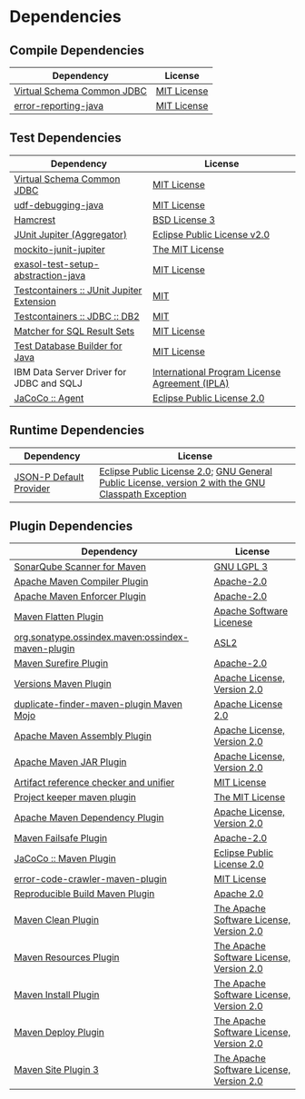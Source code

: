 <!-- @formatter:off -->
# Dependencies

## Compile Dependencies

| Dependency                      | License          |
| ------------------------------- | ---------------- |
| [Virtual Schema Common JDBC][0] | [MIT License][1] |
| [error-reporting-java][2]       | [MIT License][3] |

## Test Dependencies

| Dependency                                      | License                                              |
| ----------------------------------------------- | ---------------------------------------------------- |
| [Virtual Schema Common JDBC][0]                 | [MIT License][1]                                     |
| [udf-debugging-java][4]                         | [MIT License][5]                                     |
| [Hamcrest][6]                                   | [BSD License 3][7]                                   |
| [JUnit Jupiter (Aggregator)][8]                 | [Eclipse Public License v2.0][9]                     |
| [mockito-junit-jupiter][10]                     | [The MIT License][11]                                |
| [exasol-test-setup-abstraction-java][12]        | [MIT License][13]                                    |
| [Testcontainers :: JUnit Jupiter Extension][14] | [MIT][15]                                            |
| [Testcontainers :: JDBC :: DB2][14]             | [MIT][15]                                            |
| [Matcher for SQL Result Sets][16]               | [MIT License][17]                                    |
| [Test Database Builder for Java][18]            | [MIT License][19]                                    |
| IBM Data Server Driver for JDBC and SQLJ        | [International Program License Agreement (IPLA)][20] |
| [JaCoCo :: Agent][21]                           | [Eclipse Public License 2.0][22]                     |

## Runtime Dependencies

| Dependency                    | License                                                                                                        |
| ----------------------------- | -------------------------------------------------------------------------------------------------------------- |
| [JSON-P Default Provider][23] | [Eclipse Public License 2.0][24]; [GNU General Public License, version 2 with the GNU Classpath Exception][25] |

## Plugin Dependencies

| Dependency                                              | License                                        |
| ------------------------------------------------------- | ---------------------------------------------- |
| [SonarQube Scanner for Maven][26]                       | [GNU LGPL 3][27]                               |
| [Apache Maven Compiler Plugin][28]                      | [Apache-2.0][29]                               |
| [Apache Maven Enforcer Plugin][30]                      | [Apache-2.0][29]                               |
| [Maven Flatten Plugin][31]                              | [Apache Software Licenese][29]                 |
| [org.sonatype.ossindex.maven:ossindex-maven-plugin][32] | [ASL2][33]                                     |
| [Maven Surefire Plugin][34]                             | [Apache-2.0][29]                               |
| [Versions Maven Plugin][35]                             | [Apache License, Version 2.0][29]              |
| [duplicate-finder-maven-plugin Maven Mojo][36]          | [Apache License 2.0][37]                       |
| [Apache Maven Assembly Plugin][38]                      | [Apache License, Version 2.0][29]              |
| [Apache Maven JAR Plugin][39]                           | [Apache License, Version 2.0][29]              |
| [Artifact reference checker and unifier][40]            | [MIT License][41]                              |
| [Project keeper maven plugin][42]                       | [The MIT License][43]                          |
| [Apache Maven Dependency Plugin][44]                    | [Apache License, Version 2.0][29]              |
| [Maven Failsafe Plugin][45]                             | [Apache-2.0][29]                               |
| [JaCoCo :: Maven Plugin][46]                            | [Eclipse Public License 2.0][22]               |
| [error-code-crawler-maven-plugin][47]                   | [MIT License][48]                              |
| [Reproducible Build Maven Plugin][49]                   | [Apache 2.0][33]                               |
| [Maven Clean Plugin][50]                                | [The Apache Software License, Version 2.0][33] |
| [Maven Resources Plugin][51]                            | [The Apache Software License, Version 2.0][33] |
| [Maven Install Plugin][52]                              | [The Apache Software License, Version 2.0][33] |
| [Maven Deploy Plugin][53]                               | [The Apache Software License, Version 2.0][33] |
| [Maven Site Plugin 3][54]                               | [The Apache Software License, Version 2.0][33] |

[0]: https://github.com/exasol/virtual-schema-common-jdbc/
[1]: https://github.com/exasol/virtual-schema-common-jdbc/blob/main/LICENSE
[2]: https://github.com/exasol/error-reporting-java/
[3]: https://github.com/exasol/error-reporting-java/blob/main/LICENSE
[4]: https://github.com/exasol/udf-debugging-java/
[5]: https://github.com/exasol/udf-debugging-java/blob/main/LICENSE
[6]: http://hamcrest.org/JavaHamcrest/
[7]: http://opensource.org/licenses/BSD-3-Clause
[8]: https://junit.org/junit5/
[9]: https://www.eclipse.org/legal/epl-v20.html
[10]: https://github.com/mockito/mockito
[11]: https://github.com/mockito/mockito/blob/main/LICENSE
[12]: https://github.com/exasol/exasol-test-setup-abstraction-java/
[13]: https://github.com/exasol/exasol-test-setup-abstraction-java/blob/main/LICENSE
[14]: https://testcontainers.org
[15]: http://opensource.org/licenses/MIT
[16]: https://github.com/exasol/hamcrest-resultset-matcher/
[17]: https://github.com/exasol/hamcrest-resultset-matcher/blob/main/LICENSE
[18]: https://github.com/exasol/test-db-builder-java/
[19]: https://github.com/exasol/test-db-builder-java/blob/main/LICENSE
[20]: https://www.ibm.com/support/customer/csol/terms/?ref=L-KHAI-CASRX7-01-10-2022-zz-en
[21]: https://www.eclemma.org/jacoco/index.html
[22]: https://www.eclipse.org/legal/epl-2.0/
[23]: https://github.com/eclipse-ee4j/jsonp
[24]: https://projects.eclipse.org/license/epl-2.0
[25]: https://projects.eclipse.org/license/secondary-gpl-2.0-cp
[26]: http://sonarsource.github.io/sonar-scanner-maven/
[27]: http://www.gnu.org/licenses/lgpl.txt
[28]: https://maven.apache.org/plugins/maven-compiler-plugin/
[29]: https://www.apache.org/licenses/LICENSE-2.0.txt
[30]: https://maven.apache.org/enforcer/maven-enforcer-plugin/
[31]: https://www.mojohaus.org/flatten-maven-plugin/
[32]: https://sonatype.github.io/ossindex-maven/maven-plugin/
[33]: http://www.apache.org/licenses/LICENSE-2.0.txt
[34]: https://maven.apache.org/surefire/maven-surefire-plugin/
[35]: https://www.mojohaus.org/versions/versions-maven-plugin/
[36]: https://github.com/basepom/duplicate-finder-maven-plugin
[37]: http://www.apache.org/licenses/LICENSE-2.0.html
[38]: https://maven.apache.org/plugins/maven-assembly-plugin/
[39]: https://maven.apache.org/plugins/maven-jar-plugin/
[40]: https://github.com/exasol/artifact-reference-checker-maven-plugin/
[41]: https://github.com/exasol/artifact-reference-checker-maven-plugin/blob/main/LICENSE
[42]: https://github.com/exasol/project-keeper/
[43]: https://github.com/exasol/project-keeper/blob/main/LICENSE
[44]: https://maven.apache.org/plugins/maven-dependency-plugin/
[45]: https://maven.apache.org/surefire/maven-failsafe-plugin/
[46]: https://www.jacoco.org/jacoco/trunk/doc/maven.html
[47]: https://github.com/exasol/error-code-crawler-maven-plugin/
[48]: https://github.com/exasol/error-code-crawler-maven-plugin/blob/main/LICENSE
[49]: http://zlika.github.io/reproducible-build-maven-plugin
[50]: http://maven.apache.org/plugins/maven-clean-plugin/
[51]: http://maven.apache.org/plugins/maven-resources-plugin/
[52]: http://maven.apache.org/plugins/maven-install-plugin/
[53]: http://maven.apache.org/plugins/maven-deploy-plugin/
[54]: http://maven.apache.org/plugins/maven-site-plugin/
